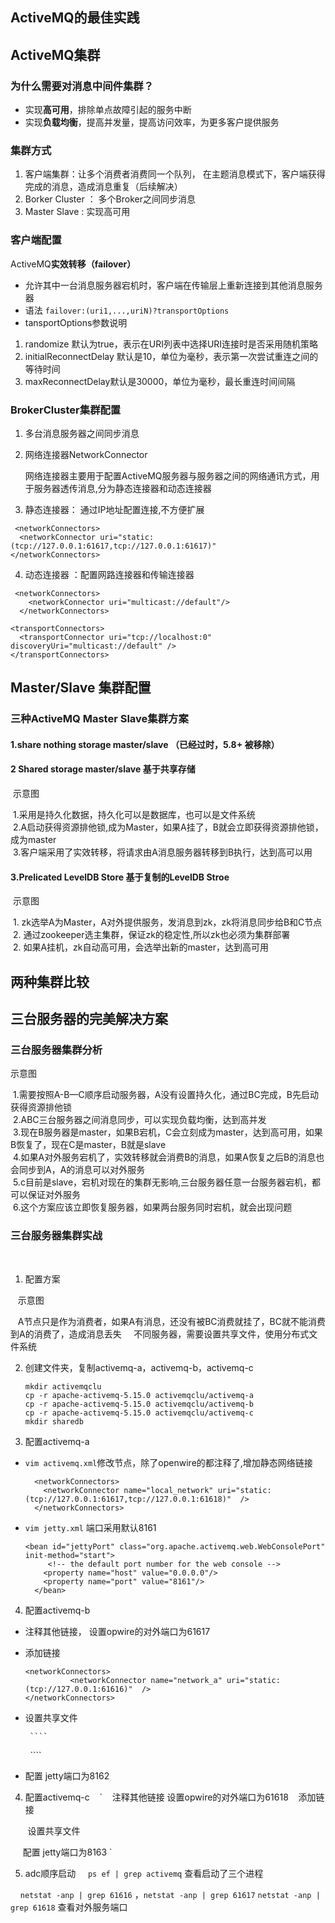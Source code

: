 ## ActiveMQ的最佳实践

## ActiveMQ集群

### 为什么需要对消息中间件集群？

* 实现**高可用**，排除单点故障引起的服务中断
* 实现**负载均衡**，提高并发量，提高访问效率，为更多客户提供服务

### 集群方式
1. 客户端集群：让多个消费者消费同一个队列， 在主题消息模式下，客户端获得完成的消息，造成消息重复（后续解决）
2. Borker Cluster ： 多个Broker之间同步消息
3. Master Slave : 实现高可用

### 客户端配置
  ActiveMQ**实效转移（failover）**
  * 允许其中一台消息服务器宕机时，客户端在传输层上重新连接到其他消息服务器
  * 语法 `failover:(uri1,...,uriN)?transportOptions`
  * tansportOptions参数说明
  
  1. randomize 默认为true，表示在URI列表中选择URI连接时是否采用随机策略<br />
  2. initialReconnectDelay 默认是10，单位为毫秒，表示第一次尝试重连之间的等待时间<br/>
  3. maxReconnectDelay默认是30000，单位为毫秒，最长重连时间间隔 <br/>

### BrokerCluster集群配置

1. 多台消息服务器之间同步消息 

2. 网络连接器NetworkConnector <br/>

    网络连接器主要用于配置ActiveMQ服务器与服务器之间的网络通讯方式，用于服务器透传消息,分为静态连接器和动态连接器
    
3. 静态连接器： 通过IP地址配置连接,不方便扩展
  
  ````
  <networkConnectors>
    <networkConnector uri="static:(tcp://127.0.0.1:61617,tcp://127.0.0.1:61617)"
  </networkConnectors>
  ````

4. 动态连接器 ：配置网路连接器和传输连接器
  
  ````
   <networkConnectors>
      <networkConnector uri="multicast://default"/>
    </networkConnectors>

  <transportConnectors>
    <transportConnector uri="tcp://localhost:0" discoveryUri="multicast://default" />
  </transportConnectors>
  ````
 ## Master/Slave 集群配置
 
### 三种ActiveMQ Master Slave集群方案
#### 1.share nothing storage master/slave （已经过时，5.8+ 被移除）
#### 2 Shared storage master/slave 基于共享存储

  示意图
  
  1.采用是持久化数据，持久化可以是数据库，也可以是文件系统 <br />
  2.A启动获得资源排他锁,成为Master，如果A挂了，B就会立即获得资源排他锁，成为master <br />
  3.客户端采用了实效转移，将请求由A消息服务器转移到B执行，达到高可以用 <br />
  
#### 3.Prelicated LevelDB Store 基于复制的LevelDB Stroe 

  示意图
  
  1. zk选举A为Master，A对外提供服务，发消息到zk，zk将消息同步给B和C节点<br />
  2. 通过zookeeper选主集群，保证zk的稳定性,所以zk也必须为集群部署 <br />
  2. 如果A挂机，zk自动高可用，会选举出新的master，达到高可用
  
## 两种集群比较



## 三台服务器的完美解决方案
  
### 三台服务器集群分析 
  
  示意图
  
  1.需要按照A-B—C顺序启动服务器，A没有设置持久化，通过BC完成，B先启动获得资源排他锁 <br/>
  2.ABC三台服务器之间消息同步，可以实现负载均衡，达到高并发 <br/>
  3.现在B服务器是master，如果B宕机，C会立刻成为master，达到高可用，如果B恢复了，现在C是master，B就是slave <br/>
  4.如果A对外服务宕机了，实效转移就会消费B的消息，如果A恢复之后B的消息也会同步到A，A的消息可以对外服务 <br/>
  5.c目前是slave，宕机对现在的集群无影响,三台服务器任意一台服务器宕机，都可以保证对外服务  <br/>
  6.这个方案应该立即恢复服务器，如果两台服务同时宕机，就会出现问题 
  
### 三台服务器集群实战
  
 1. 配置方案
 
    示意图
    
    A节点只是作为消费者，如果A有消息，还没有被BC消费就挂了，BC就不能消费到A的消费了，造成消息丢失
    
    不同服务器，需要设置共享文件，使用分布式文件系统
 
 2. 创建文件夹，复制activemq-a，activemq-b，activemq-c
  
    ````
    mkdir activemqclu
    cp -r apache-activemq-5.15.0 activemqclu/activemq-a
    cp -r apache-activemq-5.15.0 activemqclu/activemq-b
    cp -r apache-activemq-5.15.0 activemqclu/activemq-c
    mkdir sharedb
    ````

3. 配置activemq-a
           
* `vim activemq.xml`修改<transportConnectors>节点，除了openwire的<transportConnector>都注释了,增加静态网络链接
  
  ````
    <networkConnectors>
      <networkConnector name="local_network" uri="static:(tcp://127.0.0.1:61617,tcp://127.0.0.1:61618)"  />
    </networkConnectors>
    ````
    
* `vim jetty.xml` 端口采用默认8161
    
    ````
    <bean id="jettyPort" class="org.apache.activemq.web.WebConsolePort" init-method="start">
         <!-- the default port number for the web console -->
        <property name="host" value="0.0.0.0"/>
        <property name="port" value="8161"/>
      </bean>
     ````
 
 4. 配置activemq-b
    
* 注释其他链接， 设置opwire的对外端口为61617
* 添加链接

    ````
    <networkConnectors>
              <networkConnector name="network_a" uri="static:(tcp://127.0.0.1:61616)"  />
    </networkConnectors>
    ````
       
* 设置共享文件
       
       ````
        <persistenceAdapter>
            <kahaDB directory="/home/source/source/activemqclu/sharedb"/>
        </persistenceAdapter>
        ````
* 配置 jetty端口为8162
      
 4. 配置activemq-c
    `
    注释其他链接 设置opwire的对外端口为61618
    添加链接
   
    <networkConnectors>
                <networkConnector name="network_a" uri="static:(tcp://127.0.0.1:61616)"  />
    </networkConnectors>
    
       
        设置共享文件
        <persistenceAdapter>
            <kahaDB directory="/home/source/source/activemqclu/sharedb"/>
        </persistenceAdapter>
      
      配置 jetty端口为8163
    `
    
 5. adc顺序启动
     
     `ps ef | grep activemq` 查看启动了三个进程 <br />
     
     `netstat -anp | grep 61616` ，`netstat -anp | grep 61617`  `netstat -anp | grep 61618` 查看对外服务端口 
 

